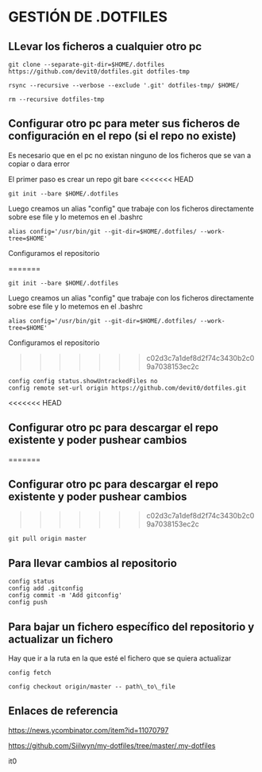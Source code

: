 # GESTIÓN DE .DOTFILES

## LLevar los ficheros a cualquier otro pc

~~~
git clone --separate-git-dir=$HOME/.dotfiles https://github.com/devit0/dotfiles.git dotfiles-tmp
~~~
~~~
rsync --recursive --verbose --exclude '.git' dotfiles-tmp/ $HOME/
~~~
~~~
rm --recursive dotfiles-tmp
~~~

## Configurar otro pc para meter sus ficheros de configuración en el repo (si el repo no existe)

Es necesario que en el pc no existan ninguno de los ficheros que se van a copiar o dara error

El primer paso es crear un repo git bare
<<<<<<< HEAD

~~~
git init --bare $HOME/.dotfiles
~~~

Luego creamos un alias "config" que trabaje con los ficheros directamente sobre ese file y lo metemos en el .bashrc

~~~
alias config='/usr/bin/git --git-dir=$HOME/.dotfiles/ --work-tree=$HOME'
~~~

Configuramos el repositorio

=======

~~~
git init --bare $HOME/.dotfiles
~~~

Luego creamos un alias "config" que trabaje con los ficheros directamente sobre ese file y lo metemos en el .bashrc

~~~
alias config='/usr/bin/git --git-dir=$HOME/.dotfiles/ --work-tree=$HOME'
~~~

Configuramos el repositorio

>>>>>>> c02d3c7a1def8d2f74c3430b2c09a7038153ec2c
~~~
config config status.showUntrackedFiles no
config remote set-url origin https://github.com/devit0/dotfiles.git 
~~~
<<<<<<< HEAD

## Configurar otro pc para descargar el repo existente y poder pushear cambios

=======

## Configurar otro pc para descargar el repo existente y poder pushear cambios

>>>>>>> c02d3c7a1def8d2f74c3430b2c09a7038153ec2c
~~~
git pull origin master
~~~

## Para llevar cambios al repositorio

~~~
config status
config add .gitconfig
config commit -m 'Add gitconfig'
config push
~~~

## Para bajar un fichero específico del repositorio y actualizar un fichero 

Hay que ir a la ruta en la que esté el fichero que se quiera actualizar

~~~
config fetch
~~~

~~~
config checkout origin/master -- path\_to\_file
~~~


## Enlaces de referencia

https://news.ycombinator.com/item?id=11070797

https://github.com/Siilwyn/my-dotfiles/tree/master/.my-dotfiles


it0
